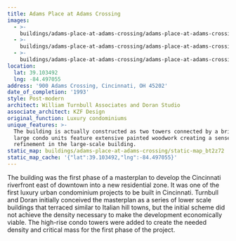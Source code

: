 ```yaml
---
title: Adams Place at Adams Crossing
images:
  - >-
    buildings/adams-place-at-adams-crossing/adams-place-at-adams-crossing-0_fygfcu
  - >-
    buildings/adams-place-at-adams-crossing/adams-place-at-adams-crossing-1_svxwv9
  - >-
    buildings/adams-place-at-adams-crossing/adams-place-at-adams-crossing-2_oocwqy
location:
  lat: 39.103492
  lng: -84.497055
address: '900 Adams Crossing, Cincinnati, OH 45202'
date_of_completion: '1993'
style: Post-modern
architect: William Turnbull Associates and Doran Studio
associate_architect: KZF Design
original_function: Luxury condominiums
unique_features: >-
  The building is actually constructed as two towers connected by a bridge.  The
  large condo units feature extensive painted woodwork creating a sense of
  refinement in the large-scale building.
static_map: buildings/adams-place-at-adams-crossing/static-map_bt2z72
static_map_cache: '{"lat":39.103492,"lng":-84.497055}'
---
```


The building was the first phase of a masterplan to develop the Cincinnati riverfront east of downtown into a new residential zone. It was one of the first luxury urban condominium projects to be built in Cincinnati. Turnbull and Doran initially conceived the masterplan as a series of lower scale buildings that terraced similar to Italian hill towns, but the initial scheme did not achieve the density necessary to make the development economically viable. The high-rise condo towers were added to create the needed density and critical mass for the first phase of the project.
